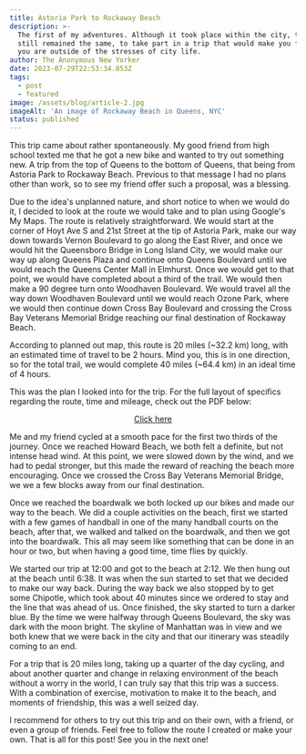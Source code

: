 ```yaml
---
title: Astoria Park to Rockaway Beach
description: >-
  The first of my adventures. Although it took place within the city, the goal
  still remained the same, to take part in a trip that would make you feel that
  you are outside of the stresses of city life.
author: The Anonymous New Yorker
date: 2023-07-29T22:53:34.853Z
tags:
  - post
  - featured
image: /assets/blog/article-2.jpg
imageAlt: 'An image of Rockaway Beach in Queens, NYC'
status: published
---
```

This trip came about rather spontaneously. My good friend from high school texted me that he got a new bike and wanted to try out something new. A trip from the top of Queens to the bottom of Queens, that being from Astoria Park to Rockaway Beach. Previous to that message I had no plans other than work, so to see my friend offer such a proposal, was a blessing. 

Due to the idea's unplanned nature, and short notice to when we would do it, I decided to look at the route we would take and to plan using Google's My Maps. The route is relatively straightforward. We would start at the corner of Hoyt Ave S and 21st Street at the tip of Astoria Park, make our way down towards Vernon Boulevard to go along the East River, and once we would hit the Queensboro Bridge in Long Island City, we would make our way up along Queens Plaza and continue onto Queens Boulevard until we would reach the Queens Center Mall in Elmhurst. Once we would get to that point, we would have completed about a third of the trail. We would then make a 90 degree turn onto Woodhaven Boulevard. We would travel all the way down Woodhaven Boulevard until we would reach Ozone Park, where we would then continue down Cross Bay Boulevard and crossing the Cross Bay Veterans Memorial Bridge reaching our final destination of Rockaway Beach. 

According to planned out map, this route is 20 miles (\~32.2 km) long, with an estimated time of travel to be 2 hours. Mind you, this is in one direction, so for the total trail, we would complete 40 miles (\~64.4 km) in an ideal time of 4 hours.

This was the plan I looked into for the trip. For the full layout of specifics regarding the route, time and mileage, check out the PDF below:

<p><a class="pdf-button" href="/assets/blog/AstoriaParktoRockawayBeach.pdf" target="_blank">Click here</a></p>

<style>

.pdf-button {

display: flex;

justify-content: center;

}

</style>

Me and my friend cycled at a smooth pace for the first two thirds of the journey. Once we reached Howard Beach, we both felt a definite, but not intense head wind. At this point, we were slowed down by the wind, and we had to pedal stronger, but this made the reward of reaching the beach more encouraging. Once we crossed the Cross Bay Veterans Memorial Bridge, we we a few blocks away from our final destination.

Once we reached the boardwalk we both locked up our bikes and made our way to the beach. We did a couple activities on the beach, first we started with a few games of handball in one of the many handball courts on the beach, after that, we walked and talked on the boardwalk, and then we got into the boardwalk. This all may seem like something that can be done in an hour or two, but when having a good time, time flies by quickly.

We started our trip at 12:00 and got to the beach at 2:12. We then hung out at the beach until 6:38. It was when the sun started to set that we decided to make our way back. During the way back we also stopped by to get some Chipotle, which took about 40 minutes since we ordered to stay and the line that was ahead of us. Once finished, the sky started to turn a darker blue. By the time we were halfway through Queens Boulevard, the sky was dark with the moon bright. The skyline of Manhattan was in view and we both knew that we were back in the city and that our itinerary was steadily coming to an end.

For a trip that is 20 miles long, taking up a quarter of the day cycling, and about another quarter and change in relaxing environment of the beach without a worry in the world, I can truly say that this trip was a success. With a combination of exercise, motivation to make it to the beach, and moments of friendship, this was a well seized day.

I recommend for others to try out this trip and on their own, with a friend, or even a group of friends. Feel free to follow the route I created or make your own. That is all for this post! See you in the next one!
